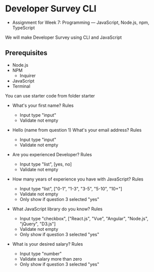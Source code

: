 # Developer Survey CLI

- Assignment for Week 7: Programming — JavaScript, Node.js, npm, TypeScript

We will make Developer Survey using CLI and JavaScript

## Prerequisites

- Node.js
- NPM
  - Inquirer
- JavaScript
- Terminal

You can use starter code from folder starter

- What's your first name?
  Rules
  - Input type "input"
  - Validate not empty

- Hello (name from question 1) What's your email address?
  Rules
  - Input type "input"
  - Validate not empty

- Are you experienced Developer?
  Rules
  - Input type "list", [yes, no]
  - Validate not empty

- How many years of experience you have with JavaScript?
  Rules
  - Input type "list", ["0-1", "1-3", "3-5", "5-10", "10+"]
  - Validate not empty
  - Only show if question 3 selected "yes"

- What JavaScript library do you know?
  Rules
  - Input type "checkbox", ["React.js", "Vue", "Angular", "Node.js", "jQuery", "D3.js"]
  - Validate not empty
  - Only show if question 3 selected "yes"

- What is your desired salary?
  Rules
  - Input type "number"
  - Validate salary more than zero
  - Only show if question 3 selected "yes"
